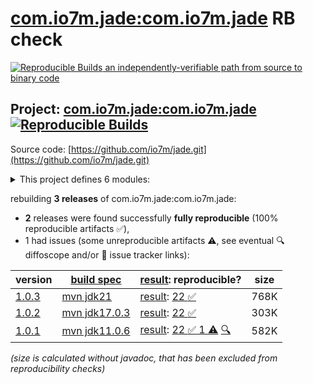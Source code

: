 [com.io7m.jade:com.io7m.jade](https://central.sonatype.com/artifact/com.io7m.jade/com.io7m.jade/versions) RB check
=======

[![Reproducible Builds](https://reproducible-builds.org/images/logos/rb.svg) an independently-verifiable path from source to binary code](https://reproducible-builds.org/)

## Project: [com.io7m.jade:com.io7m.jade](https://central.sonatype.com/artifact/com.io7m.jade/com.io7m.jade/versions) [![Reproducible Builds](https://img.shields.io/endpoint?url=https://raw.githubusercontent.com/jvm-repo-rebuild/reproducible-central/master/content/com/io7m/jade/badge.json)](https://github.com/jvm-repo-rebuild/reproducible-central/blob/master/content/com/io7m/jade/README.md)

Source code: [https://github.com/io7m/jade.git](https://github.com/io7m/jade.git)

<details><summary>This project defines 6 modules:</summary>

* [com.io7m.jade:com.io7m.jade](https://central.sonatype.com/artifact/com.io7m.jade/com.io7m.jade/1.0.3)
* [com.io7m.jade:com.io7m.jade.api](https://central.sonatype.com/artifact/com.io7m.jade/com.io7m.jade.api/1.0.3)
* [com.io7m.jade:com.io7m.jade.documentation](https://central.sonatype.com/artifact/com.io7m.jade/com.io7m.jade.documentation/1.0.3)
* [com.io7m.jade:com.io7m.jade.spi](https://central.sonatype.com/artifact/com.io7m.jade/com.io7m.jade.spi/1.0.3)
* [com.io7m.jade:com.io7m.jade.tests](https://central.sonatype.com/artifact/com.io7m.jade/com.io7m.jade.tests/1.0.3)
* [com.io7m.jade:com.io7m.jade.vanilla](https://central.sonatype.com/artifact/com.io7m.jade/com.io7m.jade.vanilla/1.0.3)
</details>

rebuilding **3 releases** of com.io7m.jade:com.io7m.jade:
- **2** releases were found successfully **fully reproducible** (100% reproducible artifacts :white_check_mark:),
- 1 had issues (some unreproducible artifacts :warning:, see eventual :mag: diffoscope and/or :memo: issue tracker links):

| version | [build spec](/BUILDSPEC.md) | [result](https://reproducible-builds.org/docs/jvm/): reproducible? | size |
| -- | --------- | ------ | -- |
| [1.0.3](https://central.sonatype.com/artifact/com.io7m.jade/com.io7m.jade/1.0.3/pom) | [mvn jdk21](com.io7m.jade-1.0.3.buildspec) | [result](com.io7m.jade-1.0.3.buildinfo): [22 :white_check_mark: ](com.io7m.jade-1.0.3.buildcompare) | 768K |
| [1.0.2](https://central.sonatype.com/artifact/com.io7m.jade/com.io7m.jade/1.0.2/pom) | [mvn jdk17.0.3](com.io7m.jade-1.0.2.buildspec) | [result](com.io7m.jade-1.0.2.buildinfo): [22 :white_check_mark: ](com.io7m.jade-1.0.2.buildcompare) | 303K |
| [1.0.1](https://central.sonatype.com/artifact/com.io7m.jade/com.io7m.jade/1.0.1/pom) | [mvn jdk11.0.6](com.io7m.jade-1.0.1.buildspec) | [result](com.io7m.jade-1.0.1.buildinfo): [22 :white_check_mark:  1 :warning:](com.io7m.jade-1.0.1.buildcompare) [:mag:](com.io7m.jade-1.0.1.diffoscope) | 582K |

<i>(size is calculated without javadoc, that has been excluded from reproducibility checks)</i>
